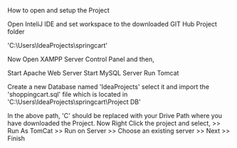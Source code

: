 How to open and setup the Project

Open InteliJ IDE and set workspace to the downloaded GIT Hub Project folder

'C:\Users\IdeaProjects\springcart'

Now Open XAMPP Server Control Panel and then,

Start Apache Web Server Start MySQL Server Run Tomcat

Create a new Database named 'IdeaProjects' select it and import the 'shoppingcart.sql' file which is located in 'C:\Users\IdeaProjects\springcart\Project DB'

In the above path, 'C' should be replaced with your Drive Path where you have downloaded the Project. Now Right Click the project and select, >> Run As TomCat >> Run on Server >> Choose an existing server >> Next >> Finish